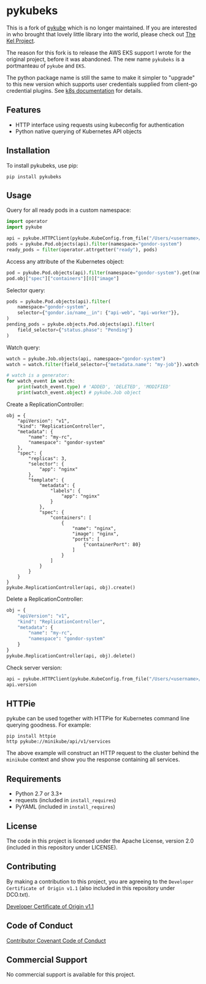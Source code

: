 # pykubeks
This is a fork of [pykube](https://github.com/kelproject/pykube) which
is no longer maintained.  If you are interested in who brought that
lovely little library into the world, please check out [The Kel Project](https://github.com/kelproject).

The reason for this fork is to release the AWS EKS support I wrote for
the original project, before it was abandoned.  The new name `pykubeks`
is a portmanteau of `pykube` and `EKS`.

The python package name is still the same to make it simpler to "upgrade"
to this new version which supports user credentials supplied from client-go
credential plugins.  See [k8s documentation](https://kubernetes.io/docs/reference/access-authn-authz/authentication/#client-go-credential-plugins)
for details.

## Features

* HTTP interface using requests using kubeconfig for authentication
* Python native querying of Kubernetes API objects

## Installation

To install pykubeks, use pip:

    pip install pykubeks

## Usage

Query for all ready pods in a custom namespace:

```python
import operator
import pykube

api = pykube.HTTPClient(pykube.KubeConfig.from_file("/Users/<username>/.kube/config"))
pods = pykube.Pod.objects(api).filter(namespace="gondor-system")
ready_pods = filter(operator.attrgetter("ready"), pods)
```

Access any attribute of the Kubernetes object:

```python
pod = pykube.Pod.objects(api).filter(namespace="gondor-system").get(name="my-pod")
pod.obj["spec"]["containers"][0]["image"]
```

Selector query:

```python
pods = pykube.Pod.objects(api).filter(
    namespace="gondor-system",
    selector={"gondor.io/name__in": {"api-web", "api-worker"}},
)
pending_pods = pykube.objects.Pod.objects(api).filter(
    field_selector={"status.phase": "Pending"}
)
```

Watch query:

```python
watch = pykube.Job.objects(api, namespace="gondor-system")
watch = watch.filter(field_selector={"metadata.name": "my-job"}).watch()

# watch is a generator:
for watch_event in watch:
    print(watch_event.type) # 'ADDED', 'DELETED', 'MODIFIED'
    print(watch_event.object) # pykube.Job object
```

Create a ReplicationController:

```
obj = {
    "apiVersion": "v1",
    "kind": "ReplicationController",
    "metadata": {
        "name": "my-rc",
        "namespace": "gondor-system"
    },
    "spec": {
        "replicas": 3,
        "selector": {
            "app": "nginx"
        },
        "template": {
            "metadata": {
                "labels": {
                    "app": "nginx"
                }
            },
            "spec": {
                "containers": [
                    {
                        "name": "nginx",
                        "image": "nginx",
                        "ports": [
                            {"containerPort": 80}
                        ]
                    }
                ]
            }
        }
    }
}
pykube.ReplicationController(api, obj).create()
```

Delete a ReplicationController:

```python
obj = {
    "apiVersion": "v1",
    "kind": "ReplicationController",
    "metadata": {
        "name": "my-rc",
        "namespace": "gondor-system"
    }
}
pykube.ReplicationController(api, obj).delete()
```

Check server version:

```python
api = pykube.HTTPClient(pykube.KubeConfig.from_file("/Users/<username>/.kube/config"))
api.version
```

## HTTPie

pykube can be used together with HTTPie for Kubernetes command line querying goodness. For example:

```
pip install httpie
http pykube://minikube/api/v1/services
```

The above example will construct an HTTP request to the cluster behind the ``minikube`` context and
show you the response containing all services.

## Requirements

* Python 2.7 or 3.3+
* requests (included in ``install_requires``)
* PyYAML (included in ``install_requires``)

## License

The code in this project is licensed under the Apache License, version 2.0
(included in this repository under LICENSE).


## Contributing

By making a contribution to this project, you are agreeing to the `Developer
Certificate of Origin v1.1` (also included in this repository under DCO.txt).

[Developer Certificate of Origin v1.1](http://developercertificate.org)


## Code of Conduct

[Contributor Covenant Code of Conduct](http://contributor-covenant.org/version/1/4/)


## Commercial Support

No commercial support is available for this project.

